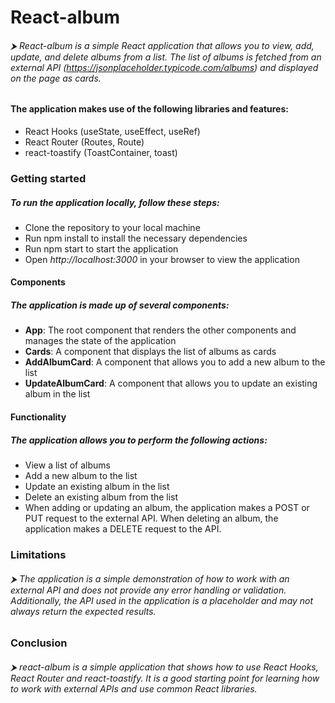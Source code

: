 # React-album

###### ⮞ React-album is a simple React application that allows you to view, add, update, and delete albums from a list. The list of albums is fetched from an external API (https://jsonplaceholder.typicode.com/albums) and displayed on the page as cards.

#### The application makes use of the following libraries and features:

- React Hooks (useState, useEffect, useRef)
- React Router (Routes, Route)
- react-toastify (ToastContainer, toast)

### Getting started

##### To run the application locally, follow these steps:

- Clone the repository to your local machine
- Run npm install to install the necessary dependencies
- Run npm start to start the application
- Open _http://localhost:3000_ in your browser to view the application

#### Components

##### The application is made up of several components:

- **App**: The root component that renders the other components and manages the state of the application
- **Cards**: A component that displays the list of albums as cards
- **AddAlbumCard**: A component that allows you to add a new album to the list
- **UpdateAlbumCard**: A component that allows you to update an existing album in the list

#### Functionality

##### The application allows you to perform the following actions:

- View a list of albums
- Add a new album to the list
- Update an existing album in the list
- Delete an existing album from the list
- When adding or updating an album, the application makes a POST or PUT request to the external API. When deleting an album, the application makes a DELETE request to the API.

### Limitations

###### ⮞ The application is a simple demonstration of how to work with an external API and does not provide any error handling or validation. Additionally, the API used in the application is a placeholder and may not always return the expected results.

### Conclusion

###### ⮞ react-album is a simple application that shows how to use React Hooks, React Router and react-toastify. It is a good starting point for learning how to work with external APIs and use common React libraries.
